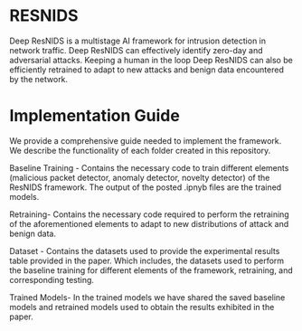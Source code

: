 # RESNIDS 
Deep ResNIDS is a multistage AI framework for intrusion detection in network traffic. Deep ResNIDS can effectively identify zero-day and adversarial attacks. Keeping a human in the loop Deep ResNIDS can also be efficiently retrained to adapt to new attacks and benign data encountered by the network.

# Implementation Guide
We provide a comprehensive guide needed to implement the framework. We describe the functionality of each folder created in this repository. 

Baseline Training - Contains the necessary code to train different elements (malicious packet detector, anomaly detector, novelty detector) of the ResNIDS framework. The output of the posted .ipnyb files are the trained models.

Retraining- Contains the necessary code required to perform the retraining of the aforementioned elements to adapt to new distributions of attack and benign data.

Dataset - Contains the datasets used to provide the experimental results table provided in the paper. Which includes, the datasets used to perform the baseline training for different elements of the framework, retraining, and corresponding testing.

Trained Models- In the trained models we have shared the saved baseline models and retrained models used to obtain the results exhibited in the paper.
